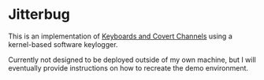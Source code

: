 # Jitterbug

This is an implementation of [Keyboards and Covert Channels]([200~https://www.usenix.org/legacy/event/sec06/tech/shah/shah.pdf) using a kernel-based
software keylogger.

Currently not designed to be deployed outside of my own machine, but I will eventually provide instructions on how to recreate the demo environment.
